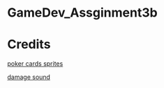 # GameDev_Assginment3b
# Credits
[poker cards sprites](https://opengameart.org/content/2d-poker-pack)

[damage sound](https://freesound.org/people/EVRetro/sounds/501104/)
